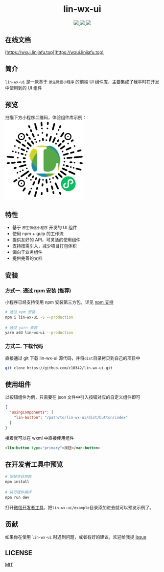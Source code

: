 <div align='center' ><h1 style='font-weight: 700'>lin-wx-ui</h1></div>

<p align="center">
    <a href="https://www.npmjs.org/package/lin-wx-ui">
    <img src="https://img.shields.io/npm/v/lin-wx-ui.svg">
  </a>
    <a href="https://npmcharts.com/compare/lin-wx-ui?minimal=true">
    <img src="http://img.shields.io/npm/dm/lin-wx-ui.svg">
  </a>
    <a href="LICENSE">
    <img src="https://img.shields.io/badge/License-MIT-yellow.svg">
  </a>
</p>

## 在线文档

[https://wxui.linjiafu.top](https://wxui.linjiafu.top)

## 简介

`lin-wx-ui` 是一款基于 `原生微信小程序` 的前端 UI 组件库，主要集成了我平时在开发中使用到的 UI 组件

## 预览

扫描下方小程序二维码，体验组件库示例：
![qrcode](qrcode.jpg)

## 特性

- 基于 `原生微信小程序` 开发的 UI 组件
- 使用 npm + gulp 的工作流
- 提供友好的 API，可灵活的使用组件
- 支持按需引入，减少项目打包体积
- 偏向于业务组件
- 提供完善的文档

## 安装

### 方式一. 通过 npm 安装 (推荐)

小程序已经支持使用 npm 安装第三方包，详见 [npm 支持](https://developers.weixin.qq.com/miniprogram/dev/devtools/npm.html?search-key=npm)

```bash
# 通过 npm 安装
npm i lin-wx-ui -S --production

# 通过 yarn 安装
yarn add lin-wx-ui --production

```

### 方式二. 下载代码

直接通过 git 下载 lin-wx-ui 源代码，并将`dist`目录拷贝到自己的项目中
```bash
git clone https://github.com/c10342/lin-wx-ui.git
```

## 使用组件

以按钮组件为例，只需要在 json 文件中引入按钮对应的自定义组件即可

```json
{
  "usingComponents": {
    "lin-button": "/path/to/lin-wx-ui/dist/button/index"
  }
}
```

接着就可以在 wxml 中直接使用组件

```html
<lin-button type="primary">按钮</van-button>
```

## 在开发者工具中预览

```bash
# 安装项目依赖
npm install

# 执行组件编译
npm run dev
```

打开[微信开发者工具](https://mp.weixin.qq.com/debug/wxadoc/dev/devtools/download.html)，把`lin-wx-ui/example`目录添加进去就可以预览示例了。


## 贡献

如果你在使用 `lin-wx-ui` 时遇到问题，或者有好的建议，欢迎给我提 [Issue](https://github.com/c10342/lin-wx-ui/issues)

## LICENSE

[MIT](LICENSE)

